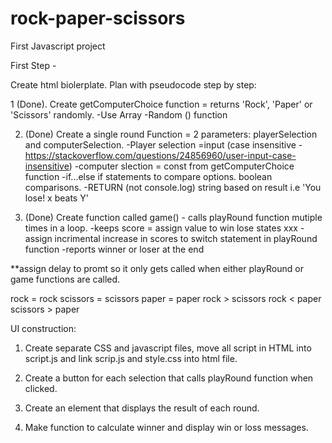 # rock-paper-scissors
First Javascript project

First Step - 

Create html biolerplate. Plan with pseudocode step by step:

1 (Done). Create getComputerChoice function = returns 'Rock', 'Paper' or 'Scissors' randomly.
	-Use Array
	-Random () function

2. (Done) Create a single round Function = 2 parameters: playerSelection and computerSelection.
	-Player selection =input (case insensitive - https://stackoverflow.com/questions/24856960/user-input-case-insensitive)
	-computer slection = const from getComputerChoice function
	-if...else if statements to compare options. boolean comparisons. 
	-RETURN (not console.log) string based on result i.e 'You lose! x beats Y'

3. (Done) Create function called game() - calls playRound function mutiple times in a loop.
	-keeps score = assign value to win lose states xxx
	-assign incrimental increase in scores to switch statement in playRound function
	-reports winner or loser at the end

**assign delay to promt so it only gets called when either playRound or game functions are called.

rock = rock
scissors = scissors
paper = paper
rock > scissors
rock < paper
scissors > paper

UI construction:

1. Create separate CSS and javascript files, move all script in HTML into script.js and link scrip.js and style.css into html file.

2. Create a button for each selection that calls playRound function when clicked.

3. Create an element that displays the result of each round.

4. Make function to calculate winner and display win or loss messages.

